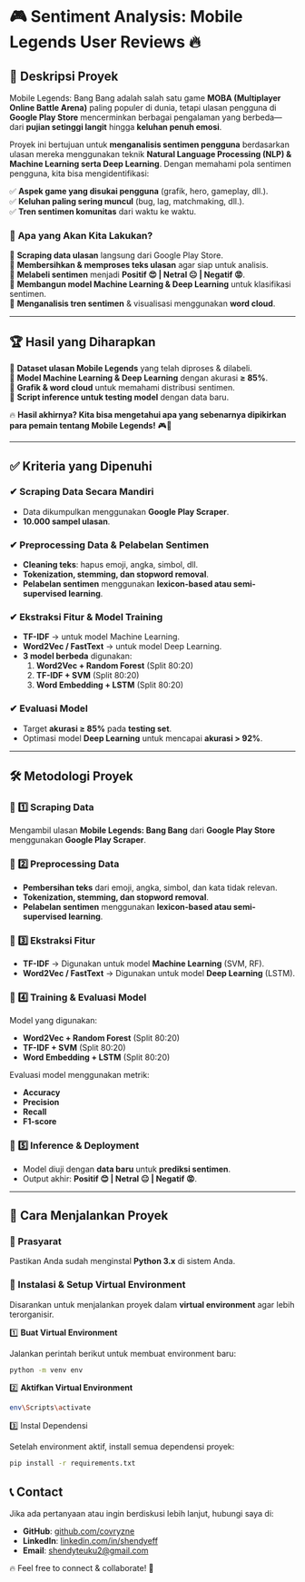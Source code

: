 # 🎮 Sentiment Analysis: Mobile Legends User Reviews 🔥

## 📌 Deskripsi Proyek

Mobile Legends: Bang Bang adalah salah satu game **MOBA (Multiplayer Online Battle Arena)** paling populer di dunia, tetapi ulasan pengguna di **Google Play Store** mencerminkan berbagai pengalaman yang berbeda—dari **pujian setinggi langit** hingga **keluhan penuh emosi**.  

Proyek ini bertujuan untuk **menganalisis sentimen pengguna** berdasarkan ulasan mereka menggunakan teknik **Natural Language Processing (NLP) & Machine Learning serta Deep Learning**. Dengan memahami pola sentimen pengguna, kita bisa mengidentifikasi:

✅ **Aspek game yang disukai pengguna** (grafik, hero, gameplay, dll.).  
✅ **Keluhan paling sering muncul** (bug, lag, matchmaking, dll.).  
✅ **Tren sentimen komunitas** dari waktu ke waktu.  

### 🎯 **Apa yang Akan Kita Lakukan?**
🔹 **Scraping data ulasan** langsung dari Google Play Store.  
🔹 **Membersihkan & memproses teks ulasan** agar siap untuk analisis.  
🔹 **Melabeli sentimen** menjadi **Positif 😍 | Netral 😐 | Negatif 😡**.  
🔹 **Membangun model Machine Learning & Deep Learning** untuk klasifikasi sentimen.  
🔹 **Menganalisis tren sentimen** & visualisasi menggunakan **word cloud**.  

---

## 🏆 **Hasil yang Diharapkan**

🎯 **Dataset ulasan Mobile Legends** yang telah diproses & dilabeli.  
🎯 **Model Machine Learning & Deep Learning** dengan akurasi **≥ 85%**.  
🎯 **Grafik & word cloud** untuk memahami distribusi sentimen.  
🎯 **Script inference untuk testing model** dengan data baru.  

🔥 **Hasil akhirnya? Kita bisa mengetahui apa yang sebenarnya dipikirkan para pemain tentang Mobile Legends!** 🎮🚀

---

## ✅ Kriteria yang Dipenuhi

### ✔ **Scraping Data Secara Mandiri**
- Data dikumpulkan menggunakan **Google Play Scraper**.
- **10.000 sampel ulasan**.

### ✔ **Preprocessing Data & Pelabelan Sentimen**
- **Cleaning teks**: hapus emoji, angka, simbol, dll.
- **Tokenization, stemming, dan stopword removal**.
- **Pelabelan sentimen** menggunakan **lexicon-based atau semi-supervised learning**.

### ✔ **Ekstraksi Fitur & Model Training**
- **TF-IDF** → untuk model Machine Learning.
- **Word2Vec / FastText** → untuk model Deep Learning.
- **3 model berbeda** digunakan:
  1. **Word2Vec + Random Forest** (Split 80:20)
  2. **TF-IDF + SVM** (Split 80:20)
  3. **Word Embedding + LSTM** (Split 80:20)

### ✔ **Evaluasi Model**
- Target **akurasi ≥ 85%** pada **testing set**.
- Optimasi model **Deep Learning** untuk mencapai **akurasi > 92%**.

---

## 🛠 Metodologi Proyek

### 🔹 **1️⃣ Scraping Data**
Mengambil ulasan **Mobile Legends: Bang Bang** dari **Google Play Store** menggunakan **Google Play Scraper**.

### 🔹 **2️⃣ Preprocessing Data**
- **Pembersihan teks** dari emoji, angka, simbol, dan kata tidak relevan.
- **Tokenization, stemming, dan stopword removal**.
- **Pelabelan sentimen** menggunakan **lexicon-based atau semi-supervised learning**.

### 🔹 **3️⃣ Ekstraksi Fitur**
- **TF-IDF** → Digunakan untuk model **Machine Learning** (SVM, RF).
- **Word2Vec / FastText** → Digunakan untuk model **Deep Learning** (LSTM).

### 🔹 **4️⃣ Training & Evaluasi Model**
Model yang digunakan:
- **Word2Vec + Random Forest** (Split 80:20)
- **TF-IDF + SVM** (Split 80:20)
- **Word Embedding + LSTM** (Split 80:20)

Evaluasi model menggunakan metrik:
- **Accuracy**
- **Precision**
- **Recall**
- **F1-score**

### 🔹 **5️⃣ Inference & Deployment**
- Model diuji dengan **data baru** untuk **prediksi sentimen**.
- Output akhir: **Positif 😊 | Netral 😐 | Negatif 😡**.

---


## 🚀 Cara Menjalankan Proyek

### 📌 Prasyarat

Pastikan Anda sudah menginstal **Python 3.x** di sistem Anda.

### 📌 Instalasi & Setup Virtual Environment

Disarankan untuk menjalankan proyek dalam **virtual environment** agar lebih terorganisir.

1️⃣ **Buat Virtual Environment**  

Jalankan perintah berikut untuk membuat environment baru:

```bash
python -m venv env
```

2️⃣ **Aktifkan Virtual Environment**

```bash
env\Scripts\activate
```

3️⃣ Instal Dependensi

Setelah environment aktif, install semua dependensi proyek:

```bash
pip install -r requirements.txt
```

## 📞 Contact

Jika ada pertanyaan atau ingin berdiskusi lebih lanjut, hubungi saya di:

- **GitHub**: [github.com/covryzne](https://github.com/covryzne)
- **LinkedIn**: [linkedin.com/in/shendyeff](https://linkedin.com/in/shendyeff)
- **Email**: shendyteuku2@gmail.com

🔥 Feel free to connect & collaborate! 🚀

